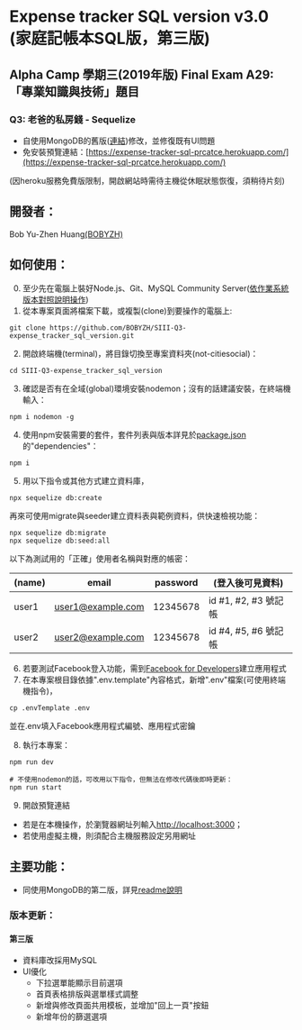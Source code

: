 # Expense tracker SQL version v3.0 (家庭記帳本SQL版，第三版)

## Alpha Camp 學期三(2019年版) Final Exam A29: 「專業知識與技術」題目
### Q3: 老爸的私房錢 - Sequelize
- 自使用MongoDB的舊版([連結](https://github.com/BOBYZH/expense_tracker_mongodb_version))修改，並修復既有UI問題
- 免安裝預覽連結：[https://expense-tracker-sql-prcatce.herokuapp.com/](https://expense-tracker-sql-prcatce.herokuapp.com/)

(因heroku服務免費版限制，開啟網站時需待主機從休眠狀態恢復，須稍待片刻)

## 開發者：
Bob Yu-Zhen Huang[(BOBYZH)](https://github.com/BOBYZH)

## 如何使用：
0. 至少先在電腦上裝好Node.js、Git、MySQL Community  Server([依作業系統版本對照說明操作](https://dev.mysql.com/downloads/mysql/))
1. 從本專案頁面將檔案下載，或複製(clone)到要操作的電腦上:
```
git clone https://github.com/BOBYZH/SIII-Q3-expense_tracker_sql_version.git
```
2. 開啟終端機(terminal)，將目錄切換至專案資料夾(not-citiesocial)：
```
cd SIII-Q3-expense_tracker_sql_version
```
3. 確認是否有在全域(global)環境安裝nodemon；沒有的話建議安裝，在終端機輸入：
```
npm i nodemon -g
```
4. 使用npm安裝需要的套件，套件列表與版本詳見於[package.json](https://github.com/BOBYZH/SIII-Q3-expense_tracker_sql_version/blob/master/package.json)的"dependencies"：
```
npm i 
```
5. 用以下指令或其他方式建立資料庫，
```
npx sequelize db:create
```
再來可使用migrate與seeder建立資料表與範例資料，供快速檢視功能：
```
npx sequelize db:migrate
npx sequelize db:seed:all
```
以下為測試用的「正確」使用者名稱與對應的帳密：

|(name) | email              | password | (登入後可見資料)     |
| ------| -------------------| ---------| --------------------|
| user1 | user1@example.com  | 12345678 | id #1, #2, #3 號記帳 |
| user2 | user2@example.com  | 12345678 | id #4, #5, #6 號記帳 |
6. 若要測試Facebook登入功能，需到[Facebook for Developers](https://developers.facebook.com/)建立應用程式
7. 在本專案根目錄依據".env.template"內容格式，新增".env"檔案(可使用終端機指令)，
```
cp .envTemplate .env
```
並在.env填入Facebook應用程式編號、應用程式密鑰

8. 執行本專案：
```
npm run dev

# 不使用nodemon的話，可改用以下指令，但無法在修改代碼後即時更新：
npm run start
```
9. 開啟預覽連結
- 若是在本機操作，於瀏覽器網址列輸入[http://localhost:3000](http://localhost:3000)；
- 若使用虛擬主機，則須配合主機服務設定另用網址

## 主要功能：
- 同使用MongoDB的第二版，詳見[readme說明](https://github.com/BOBYZH/expense_tracker_mongodb_version#%E4%B8%BB%E8%A6%81%E5%8A%9F%E8%83%BD)
### 版本更新：
#### 第三版
- 資料庫改採用MySQL
- UI優化
  - 下拉選單能顯示目前選項
  - 首頁表格排版與選單樣式調整
  - 新增與修改頁面共用模板，並增加"回上一頁"按鈕
  - 新增年份的篩選選項
